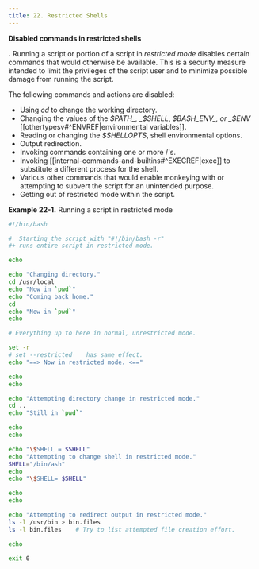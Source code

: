 ```yaml
---
title: 22. Restricted Shells
---
```



**Disabled commands in restricted shells**

**.** Running a script or portion of a script in _restricted mode_ disables certain commands that would otherwise be available. This is a security measure intended to limit the privileges of the script user and to minimize possible damage from running the script.

The following commands and actions are disabled:

- Using _cd_ to change the working directory.
- Changing the values of the _$PATH_, _$SHELL_, _$BASH_ENV_, or _$ENV_ [[othertypesv#^ENVREF|environmental variables]].
- Reading or changing the _$SHELLOPTS_, shell environmental options.
- Output redirection.
- Invoking commands containing one or more /'s.
- Invoking [[internal-commands-and-builtins#^EXECREF|exec]] to substitute a different process for the shell.
- Various other commands that would enable monkeying with or attempting to subvert the script for an unintended purpose.
- Getting out of restricted mode within the script.

**Example 22-1.** Running a script in restricted mode

```bash
#!/bin/bash

#  Starting the script with "#!/bin/bash -r"
#+ runs entire script in restricted mode.

echo

echo "Changing directory."
cd /usr/local
echo "Now in `pwd`"
echo "Coming back home."
cd
echo "Now in `pwd`"
echo

# Everything up to here in normal, unrestricted mode.

set -r
# set --restricted    has same effect.
echo "==> Now in restricted mode. <=="

echo
echo

echo "Attempting directory change in restricted mode."
cd ..
echo "Still in `pwd`"

echo
echo

echo "\$SHELL = $SHELL"
echo "Attempting to change shell in restricted mode."
SHELL="/bin/ash"
echo
echo "\$SHELL= $SHELL"

echo
echo

echo "Attempting to redirect output in restricted mode."
ls -l /usr/bin > bin.files
ls -l bin.files    # Try to list attempted file creation effort.

echo

exit 0
```
